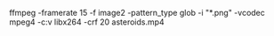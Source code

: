ffmpeg -framerate 15 -f image2 -pattern_type glob -i "*.png" -vcodec mpeg4 -c:v libx264 -crf 20 asteroids.mp4
